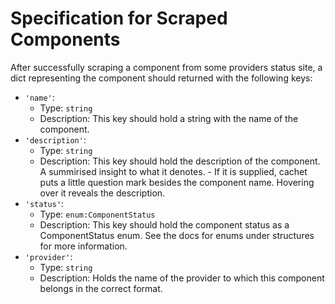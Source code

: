 # Specification for Scraped Components

After successfully scraping a component from some providers status site, a dict representing the component should
returned with the following keys:
- `'name'`:
    - Type: `string`
    - Description: This key should hold a string with the name of the component.
- `'description'`:
    - Type: `string`
    - Description: This key should hold the description of the component. A summirised insight to what it denotes.
            - If it is supplied, cachet puts a little question mark besides the component name. Hovering over it reveals the description.
- `'status'`:
    - Type: `enum:ComponentStatus`
    - Description: This key should hold the component status as a ComponentStatus enum. See the docs for enums under structures for more information.
- `'provider'`:
    - Type: `string`
    - Description: Holds the name of the provider to which this component belongs in the correct format.

